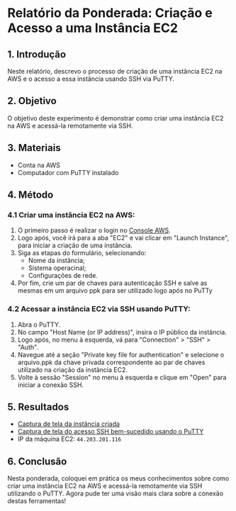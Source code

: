# Relatório da Ponderada: Criação e Acesso a uma Instância EC2 

## 1. Introdução
Neste relatório, descrevo o processo de criação de uma instância EC2 na AWS e o acesso a essa instância usando SSH via PuTTY.

## 2. Objetivo
O objetivo deste experimento é demonstrar como criar uma instância EC2 na AWS e acessá-la remotamente via SSH.

## 3. Materiais
- Conta na AWS
- Computador com PuTTY instalado

## 4. Método
### 4.1 Criar uma instância EC2 na AWS:
1. O primeiro passo é realizar o login no [Console AWS](https://aws.amazon.com/console/).
2. Logo após, você irá para a aba "EC2" e vai clicar em "Launch Instance", para iniciar a criação de uma instância.
4. Siga as etapas do formulário, selecionando:
   - Nome da instância;
   - Sistema operacinal;
   - Configurações de rede.
5. Por fim, crie um par de chaves para autenticação SSH e salve as mesmas em um arquivo ppk para ser utilizado logo após no PuTTy

### 4.2 Acessar a instância EC2 via SSH usando PuTTY:
1. Abra o PuTTY.
2. No campo "Host Name (or IP address)", insira o IP público da instância.
3. Logo após, no menu à esquerda, vá para "Connection" > "SSH" > "Auth".
4. Navegue até a seção "Private key file for authentication" e selecione o arquivo.ppk da chave privada correspondente ao par de chaves utilizado na criação da instância EC2.
5. Volte à sessão "Session" no menu à esquerda e clique em "Open" para iniciar a conexão SSH.

## 5. Resultados
- [Captura de tela da instância criada](images/instanciacriada.jpg)
- [Captura de tela do acesso SSH bem-sucedido usando o PuTTY](images/instanciaexecutando.jpg.jpg)
- IP da máquina EC2: `44.203.201.116`

## 6. Conclusão
Nesta ponderada, coloquei em prática os meus conhecimentos sobre como criar uma instância EC2 na AWS e acessá-la remotamente via SSH utilizando o PuTTY. Agora pude ter uma visão mais clara sobre a conexão destas ferramentas!
